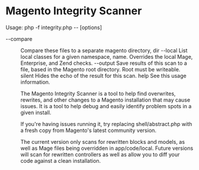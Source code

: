 Magento Integrity Scanner
====================

Usage:  php -f integrity.php -- [options]

  --compare <dir>	            Compare these files to a separate magento directory, dir 
  --local <name>				List local classes for a given namespace, name.  Overrides the local Mage, Enterprise, and Zend checks.
  --output <file>				Save results of this scan to a file, based in the Magento root directory.  Root must be writeable.
  silent						Hides the echo of the result for this scan.
  help                          See this usage information.
  
  
The Magento Integrity Scanner is a tool to help find overwrites, rewrites, and other
changes to a Magento installation that may cause issues.  It is a tool to help debug
and easily identify problem spots in a given install.

If you're having issues running it, try replacing shell/abstract.php with a fresh copy
from Magento's latest community version.

The current version only scans for rewritten blocks and models, as well as Mage files
being overridden in app/code/local.  Future versions will scan for rewritten controllers
as well as allow you to diff your code against a clean installation.